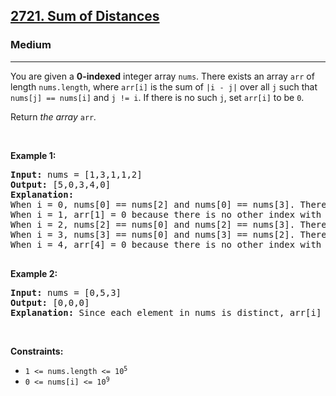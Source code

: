 <h2><a href="https://leetcode.com/problems/sum-of-distances">2721. Sum of Distances</a></h2><h3>Medium</h3><hr><p>You are given a <strong>0-indexed</strong> integer array <code>nums</code>. There exists an array <code>arr</code> of length <code>nums.length</code>, where <code>arr[i]</code> is the sum of <code>|i - j|</code> over all <code>j</code> such that <code>nums[j] == nums[i]</code> and <code>j != i</code>. If there is no such <code>j</code>, set <code>arr[i]</code> to be <code>0</code>.</p>

<p>Return <em>the array </em><code>arr</code><em>.</em></p>

<p>&nbsp;</p>
<p><strong class="example">Example 1:</strong></p>

<pre>
<strong>Input:</strong> nums = [1,3,1,1,2]
<strong>Output:</strong> [5,0,3,4,0]
<strong>Explanation:</strong> 
When i = 0, nums[0] == nums[2] and nums[0] == nums[3]. Therefore, arr[0] = |0 - 2| + |0 - 3| = 5. 
When i = 1, arr[1] = 0 because there is no other index with value 3.
When i = 2, nums[2] == nums[0] and nums[2] == nums[3]. Therefore, arr[2] = |2 - 0| + |2 - 3| = 3. 
When i = 3, nums[3] == nums[0] and nums[3] == nums[2]. Therefore, arr[3] = |3 - 0| + |3 - 2| = 4. 
When i = 4, arr[4] = 0 because there is no other index with value 2. 

</pre>

<p><strong class="example">Example 2:</strong></p>

<pre>
<strong>Input:</strong> nums = [0,5,3]
<strong>Output:</strong> [0,0,0]
<strong>Explanation:</strong> Since each element in nums is distinct, arr[i] = 0 for all i.
</pre>

<p>&nbsp;</p>
<p><strong>Constraints:</strong></p>

<ul>
	<li><code>1 &lt;= nums.length &lt;= 10<sup>5</sup></code></li>
	<li><code>0 &lt;= nums[i] &lt;= 10<sup>9</sup></code></li>
</ul>
